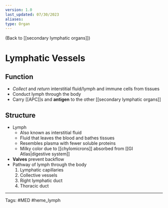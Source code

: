 ```yaml
---
version: 1.0
last_updated: 07/30/2023
aliases: 
type: Organ
---
```


(Back to [[secondary lymphatic organs]])

# Lymphatic Vessels

## Function
- _Collect_ and _return_ interstitial fluid/lymph and immune cells from tissues
- Conduct lymph through the body
- Carry [[APC]]s and **antigen** to the other [[secondary lymphatic organs]]

## Structure
- Lymph
	- Also known as interstitial fluid
	- Fluid that leaves the blood and bathes tissues
	- Resembles plasma with fewer soluble proteins
	- Milky color due to [[chylomicrons]] absorbed from [[GI Atlas|digestive system]]
- **Valves** prevent backflow
- Pathway of lymph through the body
	1. Lymphatic capillaries
	2. Collective vessels
	3. Right lymphatic duct
	4. Thoracic duct

---
Tags: #MED #heme_lymph 